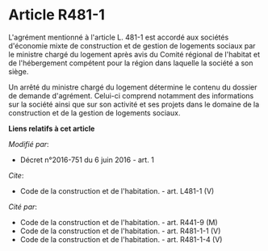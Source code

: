 # Article R481-1

L'agrément mentionné à l'article L. 481-1 est accordé aux sociétés d'économie mixte de construction et de gestion de
logements sociaux par le ministre chargé du logement après avis du Comité régional de l'habitat et de l'hébergement compétent
pour la région dans laquelle la société a son siège. 

Un arrêté du ministre chargé du logement détermine le contenu du dossier de demande d'agrément. Celui-ci comprend notamment
des informations sur la société ainsi que sur son activité et ses projets dans le domaine de la construction et de la gestion
de logements sociaux.

**Liens relatifs à cet article**

_Modifié par_:

  - Décret n°2016-751 du 6 juin 2016 - art. 1

_Cite_:

  - Code de la construction et de l'habitation. - art. L481-1 (V)

_Cité par_:

  - Code de la construction et de l'habitation. - art. R441-9 (M)
  - Code de la construction et de l'habitation. - art. R481-1-1 (V)
  - Code de la construction et de l'habitation. - art. R481-1-4 (V)
